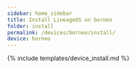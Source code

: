 ```yaml
---
sidebar: home_sidebar
title: Install LineageOS on borneo
folder: install
permalink: /devices/borneo/install/
device: borneo
---
```

{% include templates/device_install.md %}
